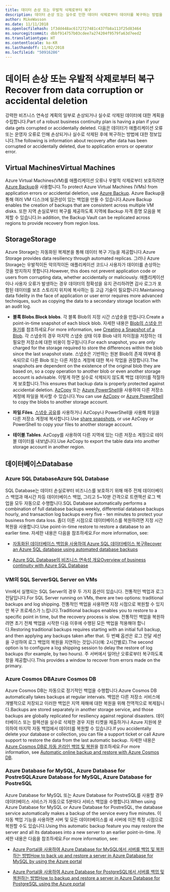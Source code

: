 ```yaml
---
title: 데이터 손상 또는 우발적 삭제로부터 복구
description: 데이터 손상 또는 실수로 인한 데이터 삭제로부터 데이터를 복구하는 방법을 이해하고 재해 복구에 대한 계획 뿐만 아니라 복원력 있고 항상 사용 가능한 내결함성 애플리케이션을 설계하는 방법에 대한 문서입니다.
author: MikeWasson
ms.date: 11/11/2018
ms.openlocfilehash: 1f3dd448ac6172727481c437fb8a113f25d83464
ms.sourcegitcommit: dbbf914757b03cdee7a274204f9579fa63d7eed2
ms.translationtype: HT
ms.contentlocale: ko-KR
ms.lasthandoff: 11/02/2018
ms.locfileid: "50916286"
---
```

# <a name="recover-from-data-corruption-or-accidental-deletion"></a><span data-ttu-id="3d44f-103">데이터 손상 또는 우발적 삭제로부터 복구</span><span class="sxs-lookup"><span data-stu-id="3d44f-103">Recover from data corruption or accidental deletion</span></span> 

<span data-ttu-id="3d44f-104">강력한 비즈니스 연속성 계획의 일부로 손상되거나 실수로 삭제된 데이터에 대한 계획을 수립합니다.</span><span class="sxs-lookup"><span data-stu-id="3d44f-104">Part of a robust business continuity plan is having a plan if your data gets corrupted or accidentally deleted.</span></span> <span data-ttu-id="3d44f-105">다음은 데이터가 애플리케이션 오류 또는 운영자 오류로 인해 손상되거나 실수로 삭제된 후에 복구하는 방법에 대한 정보입니다.</span><span class="sxs-lookup"><span data-stu-id="3d44f-105">The following is information about recovery after data has been corrupted or accidentally deleted, due to application errors or operator error.</span></span>

## <a name="virtual-machines"></a><span data-ttu-id="3d44f-106">Virtual Machines</span><span class="sxs-lookup"><span data-stu-id="3d44f-106">Virtual Machines</span></span>

<span data-ttu-id="3d44f-107">Azure Virtual Machines(VM)를 애플리케이션 오류나 우발적 삭제로부터 보호하려면 [Azure Backup](/azure/backup/)을 사용합니다.</span><span class="sxs-lookup"><span data-stu-id="3d44f-107">To protect Azure Virtual Machines (VMs) from application errors or accidental deletion, use [Azure Backup](/azure/backup/).</span></span> <span data-ttu-id="3d44f-108">Azure Backup을 통해 여러 VM 디스크에 일관성이 있는 백업을 만들 수 있습니다.</span><span class="sxs-lookup"><span data-stu-id="3d44f-108">Azure Backup enables the creation of backups that are consistent across multiple VM disks.</span></span> <span data-ttu-id="3d44f-109">또한 지역 손실로부터 복구를 제공하도록 지역에 Backup 자격 증명 모음을 복제할 수 있습니다.</span><span class="sxs-lookup"><span data-stu-id="3d44f-109">In addition, the Backup Vault can be replicated across regions to provide recovery from region loss.</span></span>

## <a name="storage"></a><span data-ttu-id="3d44f-110">Storage</span><span class="sxs-lookup"><span data-stu-id="3d44f-110">Storage</span></span>

<span data-ttu-id="3d44f-111">Azure Storage는 자동화된 복제본을 통해 데이터 복구 기능을 제공합니다.</span><span class="sxs-lookup"><span data-stu-id="3d44f-111">Azure Storage provides data resiliency through automated replicas.</span></span> <span data-ttu-id="3d44f-112">그러나 Azure Storage는 우발적이든 악의적이든 애플리케이션 코드나 사용자가 데이터를 손상하는 것을 방지하지 못합니다.</span><span class="sxs-lookup"><span data-stu-id="3d44f-112">However, this does not prevent application code or users from corrupting data, whether accidentally or maliciously.</span></span> <span data-ttu-id="3d44f-113">애플리케이션이나 사용자 오류가 발생하는 경우 데이터의 정확성을 유지 관리하려면 감사 로그가 포함된 데이터를 보조 스토리지 위치에 복사하는 등 고급 기술이 필요합니다.</span><span class="sxs-lookup"><span data-stu-id="3d44f-113">Maintaining data fidelity in the face of application or user error requires more advanced techniques, such as copying the data to a secondary storage location with an audit log.</span></span> 

- <span data-ttu-id="3d44f-114">**블록 Blobs**.</span><span class="sxs-lookup"><span data-stu-id="3d44f-114">**Block blobs**.</span></span> <span data-ttu-id="3d44f-115">각 블록 Blob의 지정 시간 스냅숏을 만듭니다.</span><span class="sxs-lookup"><span data-stu-id="3d44f-115">Create a point-in-time snapshot of each block blob.</span></span> <span data-ttu-id="3d44f-116">자세한 내용은 [Blob의 스냅숏 만들기](/rest/api/storageservices/creating-a-snapshot-of-a-blob)를 참조하세요.</span><span class="sxs-lookup"><span data-stu-id="3d44f-116">For more information, see [Creating a Snapshot of a Blob](/rest/api/storageservices/creating-a-snapshot-of-a-blob).</span></span> <span data-ttu-id="3d44f-117">각 스냅숏의 경우 마지막 스냅숏 상태 이후 Blob 내의 차이점을 저장하는 데 필요한 저장소에 대한 비용이 청구됩니다.</span><span class="sxs-lookup"><span data-stu-id="3d44f-117">For each snapshot, you are only charged for the storage required to store the differences within the blob since the last snapshot state.</span></span> <span data-ttu-id="3d44f-118">스냅숏은 기반하는 원본 Blob의 존재 여부에 종속되므로 다른 Blob 또는 다른 저장소 계정에 대한 복사 작업을 권장합니다.</span><span class="sxs-lookup"><span data-stu-id="3d44f-118">The snapshots are dependent on the existence of the original blob they are based on, so a copy operation to another blob or even another storage account is advisable.</span></span> <span data-ttu-id="3d44f-119">이렇게 하면 실수로 삭제되지 않도록 백업 데이터를 적절하게 보호합니다.</span><span class="sxs-lookup"><span data-stu-id="3d44f-119">This ensures that backup data is properly protected against accidental deletion.</span></span> <span data-ttu-id="3d44f-120">[AzCopy](/azure/storage/common/storage-use-azcopy) 또는 [Azure PowerShell](/azure/storage/common/storage-powershell-guide-full)을 사용하여 다른 저장소 계정에 파일을 복사할 수 있습니다.</span><span class="sxs-lookup"><span data-stu-id="3d44f-120">You can use [AzCopy](/azure/storage/common/storage-use-azcopy) or [Azure PowerShell](/azure/storage/common/storage-powershell-guide-full) to copy the blobs to another storage account.</span></span>

- <span data-ttu-id="3d44f-121">**파일**.</span><span class="sxs-lookup"><span data-stu-id="3d44f-121">**Files**.</span></span> <span data-ttu-id="3d44f-122">[스냅숏 공유](/azure/storage/files/storage-snapshots-files)를 사용하거나 AzCopy나 PowerShell을 사용해 파일을 다른 저장소 계정에 복사합니다.</span><span class="sxs-lookup"><span data-stu-id="3d44f-122">Use [share snapshots](/azure/storage/files/storage-snapshots-files), or use AzCopy or PowerShell to copy your files to another storage account.</span></span>

- <span data-ttu-id="3d44f-123">**테이블**.</span><span class="sxs-lookup"><span data-stu-id="3d44f-123">**Tables**.</span></span> <span data-ttu-id="3d44f-124">AzCopy를 사용하여 다른 지역에 있는 다른 저장소 계정으로 테이블 데이터를 내보냅니다.</span><span class="sxs-lookup"><span data-stu-id="3d44f-124">Use AzCopy to export the table data into another storage account in another region.</span></span>

## <a name="database"></a><span data-ttu-id="3d44f-125">데이터베이스</span><span class="sxs-lookup"><span data-stu-id="3d44f-125">Database</span></span>

### <a name="azure-sql-database"></a><span data-ttu-id="3d44f-126">Azure SQL Database</span><span class="sxs-lookup"><span data-stu-id="3d44f-126">Azure SQL Database</span></span> 

<span data-ttu-id="3d44f-127">SQL Database는 데이터 손실로부터 비즈니스를 보호하기 위해 매주 전체 데이터베이스 백업과 매시간 차등 데이터베이스 백업, 그리고 5~10분 간격으로 트랜잭션 로그 백업을 모두 자동으로 수행합니다.</span><span class="sxs-lookup"><span data-stu-id="3d44f-127">SQL Database automatically performs a combination of full database backups weekly, differential database backups hourly, and transaction log backups every five - ten minutes to protect your business from data loss.</span></span> <span data-ttu-id="3d44f-128">좀더 이른 시점으로 데이터베이스를 복원하려면 지정 시간 복원을 사용합니다.</span><span class="sxs-lookup"><span data-stu-id="3d44f-128">Use point-in-time restore to restore a database to an earlier time.</span></span> <span data-ttu-id="3d44f-129">자세한 내용은 다음을 참조하세요.</span><span class="sxs-lookup"><span data-stu-id="3d44f-129">For more information, see:</span></span>

- [<span data-ttu-id="3d44f-130">자동화된 데이터베이스 백업을 사용하여 Azure SQL 데이터베이스 복구</span><span class="sxs-lookup"><span data-stu-id="3d44f-130">Recover an Azure SQL database using automated database backups</span></span>](/azure/sql-database/sql-database-recovery-using-backups)

- [<span data-ttu-id="3d44f-131">Azure SQL Database의 비즈니스 연속성 개요</span><span class="sxs-lookup"><span data-stu-id="3d44f-131">Overview of business continuity with Azure SQL Database</span></span>](/azure/sql-database/sql-database-business-continuity)

### <a name="sql-server-on-vms"></a><span data-ttu-id="3d44f-132">VM의 SQL Server</span><span class="sxs-lookup"><span data-stu-id="3d44f-132">SQL Server on VMs</span></span>

<span data-ttu-id="3d44f-133">Vm에서 실행되는 SQL Server의 경우 두 가지 옵션이 있습니다. 전통적인 백업과 로그 전달입니다.</span><span class="sxs-lookup"><span data-stu-id="3d44f-133">For SQL Server running on VMs, there are two options: traditional backups and log shipping.</span></span> <span data-ttu-id="3d44f-134">전통적인 백업을 사용하면 지정 시점으로 복원할 수 있지만 복구 프로세스가 느립니다.</span><span class="sxs-lookup"><span data-stu-id="3d44f-134">Traditional backups enables you to restore to a specific point in time, but the recovery process is slow.</span></span> <span data-ttu-id="3d44f-135">전통적인 백업을 복원하려면 초기 전체 백업을 시작한 다음 이후에 수행된 모든 백업을 적용해야 합니다.</span><span class="sxs-lookup"><span data-stu-id="3d44f-135">Restoring traditional backups requires starting with an initial full backup, and then applying any backups taken after that.</span></span> <span data-ttu-id="3d44f-136">두 번째 옵션은 로그 전달 세션을 구성하여 로그 백업의 복원을 지연하는 것입니다(예: 2시간별로).</span><span class="sxs-lookup"><span data-stu-id="3d44f-136">The second option is to configure a log shipping session to delay the restore of log backups (for example, by two hours).</span></span> <span data-ttu-id="3d44f-137">주 서버에서 일어난 오류로부터 복구하도록 창을 제공합니다.</span><span class="sxs-lookup"><span data-stu-id="3d44f-137">This provides a window to recover from errors made on the primary.</span></span>

### <a name="azure-cosmos-db"></a><span data-ttu-id="3d44f-138">Azure Cosmos DB</span><span class="sxs-lookup"><span data-stu-id="3d44f-138">Azure Cosmos DB</span></span>

<span data-ttu-id="3d44f-139">Azure Cosmos DB는 자동으로 정기적인 백업을 수행합니다.</span><span class="sxs-lookup"><span data-stu-id="3d44f-139">Azure Cosmos DB automatically takes backups at regular intervals.</span></span> <span data-ttu-id="3d44f-140">백업은 다른 저장소 서비스에 개별적으로 저장되고 이러한 백업은 지역 재해에 대한 복원을 위해 전역적으로 복제됩니다.</span><span class="sxs-lookup"><span data-stu-id="3d44f-140">Backups are stored separately in another storage service, and those backups are globally replicated for resiliency against regional disasters.</span></span> <span data-ttu-id="3d44f-141">데이터베이스 또는 컬렉션을 실수로 삭제한 경우 지원 티켓을 제출하거나 Azure 지원에 문의하여 마지막 자동 백업에서 데이터를 복원할 수 있습니다.</span><span class="sxs-lookup"><span data-stu-id="3d44f-141">If you accidentally delete your database or collection, you can file a support ticket or call Azure support to restore the data from the last automatic backup.</span></span> <span data-ttu-id="3d44f-142">자세한 내용은 [Azure Cosmos DB로 자동 온라인 백업 및 복원](/azure/cosmos-db/online-backup-and-restore)을 참조하세요.</span><span class="sxs-lookup"><span data-stu-id="3d44f-142">For more information, see [Automatic online backup and restore with Azure Cosmos DB](/azure/cosmos-db/online-backup-and-restore).</span></span>

### <a name="azure-database-for-mysql-azure-database-for-postresql"></a><span data-ttu-id="3d44f-143">Azure Database for MySQL, Azure Database for PostreSQL</span><span class="sxs-lookup"><span data-stu-id="3d44f-143">Azure Database for MySQL, Azure Database for PostreSQL</span></span>

<span data-ttu-id="3d44f-144">Azure Database for MySQL 또는 Azure Database for PostreSQL를 사용할 경우 데이터베이스 서비스가 자동으로 5분마다 서비스 백업을 수행합니다.</span><span class="sxs-lookup"><span data-stu-id="3d44f-144">When using Azure Database for MySQL or Azure Database for PostreSQL, the database service automatically makes a backup of the service every five minutes.</span></span> <span data-ttu-id="3d44f-145">이 자동 백업 기능을 사용하면 서버 및 모든 데이터베이스를 새 서버에 이전 특정 시점으로 복원할 수도 있습니다.</span><span class="sxs-lookup"><span data-stu-id="3d44f-145">Using this automatic backup feature you may restore the server and all its databases into a new server to an earlier point-in-time.</span></span> <span data-ttu-id="3d44f-146">자세한 내용은 다음을 참조하세요.</span><span class="sxs-lookup"><span data-stu-id="3d44f-146">For more information, see:</span></span>

- [<span data-ttu-id="3d44f-147">Azure Portal을 사용하여 Azure Database for MySQL에서 서버를 백업 및 복원하는 방법</span><span class="sxs-lookup"><span data-stu-id="3d44f-147">How to back up and restore a server in Azure Database for MySQL by using the Azure portal</span></span>](/azure/mysql/howto-restore-server-portal)

- [<span data-ttu-id="3d44f-148">Azure Portal을 사용하여 Azure Database for PostgreSQL에서 서버를 백업 및 복원하는 방법</span><span class="sxs-lookup"><span data-stu-id="3d44f-148">How to backup and restore a server in Azure Database for PostgreSQL using the Azure portal</span></span>](/azure/postgresql/howto-restore-server-portal)

